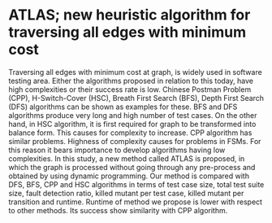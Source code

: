 # ATLAS; new heuristic algorithm for traversing all edges with minimum cost

Traversing all edges with minimum cost at graph, is widely used in software testing area. Either the algorithms proposed in relation to this today, have high complexities or their success rate is low. Chinese Postman Problem (CPP), H-Switch-Cover (HSC), Breath First Search (BFS), Depth First Search (DFS) algorithms can be shown as examples for these. BFS and DFS algorithms produce very long and high number of test cases. On the other hand, in HSC algorithm, it is first required for graph to be transformed into balance form. This causes for complexity to increase. CPP algorithm has similar problems. Highness of complexity causes for problems in FSMs. For this reason it bears importance to develop algorithms having low complexities. In this study, a new method called ATLAS is proposed, in which the graph is processed without going through any pre-process and obtained by using dynamic programming. Our method is compared with DFS, BFS, CPP and HSC algorithms in terms of test case size, total test suite size, fault detection ratio, killed mutant per test case, killed mutant per transition and runtime. Runtime of method we propose is lower with respect to other methods. Its success show similarity with CPP algorithm. 
